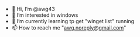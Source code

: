 - 👋 Hi, I’m @awg43
- 👀 I’m interested in windows 
- 🌱 I’m currently learning tp get "winget list" running
- 📫 How to reach me "awg.noreply@gmail.com"

<!---
awg43/awg43 is a ✨ special ✨ repository because its `README.md` (this file) appears on your GitHub profile.
You can click the Preview link to take a look at your changes.
--->
